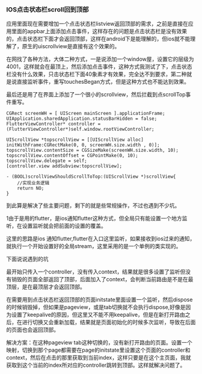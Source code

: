 ### IOS点击状态栏scroll回到顶部

应用里面现在需要增加一个点击状态栏listview返回顶部的需求，之前是直接在应用里面的appbar上面添加点击事件，这样存在的问题是点击状态栏是没有效果的，点击状态栏下面才会返回顶部，这样在android下是能理解的，但ios就不能理解了，原生的uiscrollview是直接有这个效果的。

在网找了各种方法，大体二种方式，一是说添加一个window屋，设置它的层级为4001，这样就会在最顶上，然后添加点击事件，这种方式我测试了下，点击状态栏没有什么效果，只击状态栏下面40象素才有效果，完全达不到要求，第二种就是说直接监听事件，重写touchesBegan方式，但是这种方式也不能达到效果。

最后还是用了在界面上添加了一个很小的scrollview，然后拦截到点scrollTop事件重写。
```objc
CGRect screenWH = [ UIScreen mainScreen ].applicationFrame;
UIApplication.sharedApplication.statusBarHidden = false;
FlutterViewController* controller = (FlutterViewController*)self.window.rootViewController;

UIScrollView *topscrollView = [[UIScrollView alloc] initWithFrame:CGRectMake(0, 0, screenWH.size.width , 0)];
topscrollView.contentSize = CGSizeMake(screenWH.size.width, 10);
topscrollView.contentOffset = CGPointMake(0, 10);
topscrollView.delegate = self;
[controller.view addSubview:topscrollView];
```

```objc
- (BOOL)scrollViewShouldScrollToTop:(UIScrollView *)scrollView{
    //实现业务逻辑
    return NO;
}
```

到此算是解决了些主要问题，剩下的就是些常规操作，不过也遇到不少坑。

1由于是用的flutter，是ios通知flutter这种方式，但全局只有能设置一个地方监听，在设置监听就会把前面的设置的覆盖。

这里的思路是ios 通知flutter,flutter在入口这里监听，如果接收到ios过来的通知，就执行一个开始设置好的全局stream，这里采用的是一个单例的类实现的。

下面说说遇到的坑

最开始只传入一个controller，没有传入context，结果就是很多设置了监听但没有销毁的页面全部返回了顶部，后面加入了context，会判断当前路由是不是在最顶层，是在最顶层才会返回顶部。

在需要用到点击状态栏返回顶部的页面initstate里面设置一个监听，然后dispose的时候销毁掉，但如果是pageview，或是tab切换就不会执行dispose,好像是因为设置了keepalive的原因，但这里又不能不用keepalive，但是在新打开路由之后，在进行切换又会重新加载，结果就是页面初始化的时候多次监听，导致在后面的页面也会返回顶部。

解决方案：在这种pageview tab这种切换的，没有新打开路由的页面。设置一个映射，切换到那个page都需要在page的initstate里设置这个页面的controller和context，然后在点击的那里获取到当前index，这样只要是在这个主页面，我就获取到这个当前的index所对应的controller跳转到顶部。这样就解决问题了。


